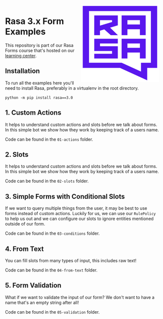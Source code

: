 <img src="square-logo.svg" width=255 height=255 align="right">

#  Rasa 3.x Form Examples

This repository is part of our Rasa Forms course that's hosted on our [learning center](https://learning.rasa.com/).

## Installation 

To run all the examples here you'll need to install Rasa, preferably in a virtualenv in the root directory. 

```
python -m pip install rasa==3.0
```

## 1. Custom Actions

It helps to understand custom actions and slots before we talk about forms. In this simple bot we show how they work by keeping track of a users name. 

Code can be found in the `01-actions` folder.

## 2. Slots 

It helps to understand custom actions and slots before we talk about forms. In this simple bot we show how they work by keeping track of a users name. 

Code can be found in the `02-slots` folder.

## 3. Simple Forms with Conditional Slots

If we want to query multiple things from the user, it may be best to use forms instead of custom actions. Luckily for us, we can use our `RulePolicy` to help us out and we can configure our slots to ignore entities mentioned outside of our form.

Code can be found in the `03-conditions` folder. 

## 4. From Text

You can fill slots from many types of input, this includes raw text! 

Code can be found in the `04-from-text` folder.

## 5. Form Validation 

What if we want to validate the input of our form? We don't want to have a name that's an empty string after all! 

Code can be found in the `05-validation` folder.

